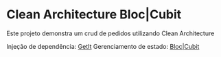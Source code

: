 # Clean Architecture Bloc|Cubit

Este projeto demonstra um crud de pedidos utilizando Clean Architecture

Injeção de dependência: [GetIt](https://pub.dev/packages/get_it)
Gerenciamento de estado: [Bloc|Cubit](https://pub.dev/packages/flutter_bloc)
